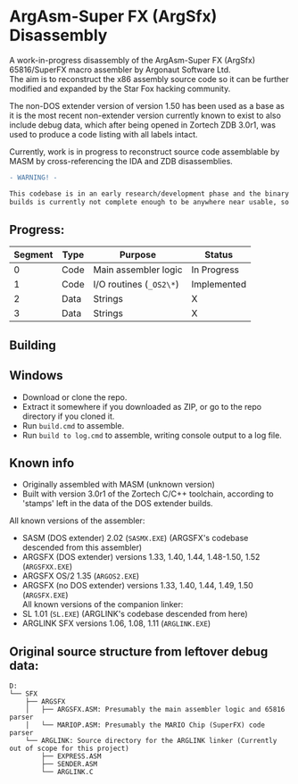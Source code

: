 # ArgAsm-Super FX (ArgSfx) Disassembly
A work-in-progress disassembly of the ArgAsm-Super FX (ArgSfx) 65816/SuperFX macro assembler by Argonaut Software Ltd.  
The aim is to reconstruct the x86 assembly source code so it can be further modified and expanded by the Star Fox hacking community.  

The non-DOS extender version of version 1.50 has been used as a base as it is the most recent non-extender version currently known to exist to also include debug data, which after being opened in Zortech ZDB 3.0r1, was used to produce a code listing with all labels intact.  

Currently, work is in progress to reconstruct source code assemblable by MASM by cross-referencing the IDA and ZDB disassemblies.

```diff
- WARNING! -

This codebase is in an early research/development phase and the binary this repository
builds is currently not complete enough to be anywhere near usable, so it cannot yet be used as a codebase for general changes.
```

## Progress:

| Segment | Type | Purpose                   | Status      |
|---------|------|---------------------------|-------------|
| 0       | Code | Main assembler logic      | In Progress |
| 1       | Code | I/O routines (``_OS2\*``) | Implemented |
| 2       | Data | Strings                   | X           |
| 3       | Data | Strings                   | X           |

## Building

## Windows
- Download or clone the repo.  
- Extract it somewhere if you downloaded as ZIP, or go to the repo directory if you cloned it.  
- Run ``build.cmd`` to assemble.  
- Run ``build to log.cmd`` to assemble, writing console output to a log file.  

## Known info
- Originally assembled with MASM (unknown version)  
- Built with version 3.0r1 of the Zortech C/C++ toolchain, according to 'stamps' left in the data of the DOS extender builds.  

All known versions of the assembler:  
- SASM (DOS extender) 2.02 (``SASMX.EXE``) (ARGSFX's codebase descended from this assembler)  
- ARGSFX (DOS extender) versions 1.33, 1.40, 1.44, 1.48-1.50, 1.52 (``ARGSFXX.EXE``)  
- ARGSFX OS/2 1.35 (``ARGOS2.EXE``)  
- ARGSFX (no DOS extender) versions 1.33, 1.40, 1.44, 1.49, 1.50 (``ARGSFX.EXE``)  
All known versions of the companion linker:
- SL 1.01 (``SL.EXE``) (ARGLINK's codebase descended from here)  
- ARGLINK SFX versions 1.06, 1.08, 1.11 (``ARGLINK.EXE``)

## Original source structure from leftover debug data:
```
D:
└── SFX
    ├── ARGSFX
    │   ├── ARGSFX.ASM: Presumably the main assembler logic and 65816 parser
    │   └── MARIOP.ASM: Presumably the MARIO Chip (SuperFX) code parser
    └── ARGLINK: Source directory for the ARGLINK linker (Currently out of scope for this project)
        ├── EXPRESS.ASM
        ├── SENDER.ASM
        └── ARGLINK.C
```